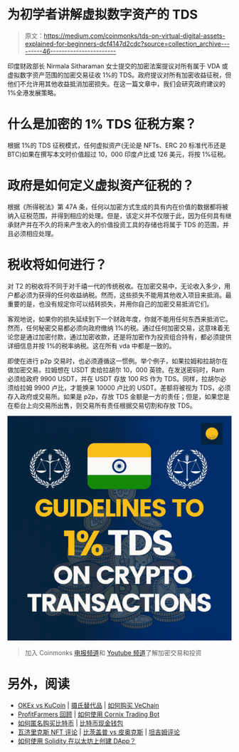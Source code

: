 # 为初学者讲解虚拟数字资产的 TDS

> 原文：<https://medium.com/coinmonks/tds-on-virtual-digital-assets-explained-for-beginners-dcf4147d2cdc?source=collection_archive---------46----------------------->

印度财政部长 Nirmala Sitharaman 女士提交的加密法案提议对所有属于 VDA 或虚拟数字资产范围的加密交易征收 1%的 TDS。政府提议对所有加密收益征税，但他们不允许用其他收益抵消加密损失。在这一篇文章中，我们会研究政府建议的 1%全港发展策略。

# 什么是加密的 1% TDS 征税方案？

根据 1%的 TDS 征税模式，任何虚拟资产(无论是 NFTs、ERC 20 标准代币还是 BTC)如果在撰写本文时价值超过 10，000 印度卢比或 126 美元，将按 1%征税。

# 政府是如何定义虚拟资产征税的？

根据《所得税法》第 47A 条，任何以加密方式生成的具有内在价值的数据都将被纳入征税范围，并得到相应的处理。但是，该定义并不仅限于此，因为任何具有继承财产并在不久的将来产生收入的价值投资工具的存储也将属于 TDS 的范围，并且必须相应处理。

# 税收将如何进行？

对 T2 的税收将不同于对千禧一代的传统税收。在加密交易中，无论收入多少，用户都必须为获得的任何收益纳税。然而，这些损失不能用其他收入项目来抵消。最重要的是，也没有规定你可以结转损失，并用你自己的加密交易抵消它们。

客观地说，如果你的损失延续到下一个财政年度，你就不能用任何东西来抵消它。然而，任何秘密交易都必须向政府缴纳 1%的税。通过任何加密交易，这意味着无论您是通过加密付款，通过加密收款，还是将加密作为投资组合持有，都必须提供详细信息并按 1%的税率纳税。这在所有 vda 中都是一致的。

即使在进行 p2p 交易时，也必须遵循这一惯例。举个例子，如果拉姆和拉胡尔在做加密交易。拉姆想在 USDT 卖给拉胡尔 10，000 英镑。在发送密码时，Ram 必须给政府 9900 USDT，并在 USDT 存放 100 RS 作为 TDS。同样，拉胡尔必须给拉姆 9900 卢比，才能换来 10000 卢比的 USDT。差额将被视为 TDS，必须存入政府或交易所。如果是 p2p，存放 TDS 金额是一方的责任；但是，如果您是在柜台上向交易所出售，则交易所有责任根据交易切割和存放 TDS。

![](img/16b3889b952834422d239c0796bc1194.png)

> 加入 Coinmonks [电报频道](https://t.me/coincodecap)和 [Youtube 频道](https://www.youtube.com/c/coinmonks/videos)了解加密交易和投资

# 另外，阅读

*   [OKEx vs KuCoin](https://coincodecap.com/okex-kucoin) | [摄氏替代品](https://coincodecap.com/celsius-alternatives) | [如何购买 VeChain](https://coincodecap.com/buy-vechain)
*   [ProfitFarmers 回顾](https://coincodecap.com/profitfarmers-review) | [如何使用 Cornix Trading Bot](https://coincodecap.com/cornix-trading-bot)
*   [如何匿名购买比特币](https://coincodecap.com/buy-bitcoin-anonymously) | [比特币现金钱包](https://coincodecap.com/bitcoin-cash-wallets)
*   [瓦济里克斯 NFT 评论](https://coincodecap.com/wazirx-nft-review) | [比茨盖普 vs 皮奥克斯](https://coincodecap.com/bitsgap-vs-pionex) | [坦吉姆评论](https://coincodecap.com/tangem-wallet-review)
*   [如何使用 Solidity 在以太坊上创建 DApp？](https://coincodecap.com/create-a-dapp-on-ethereum-using-solidity)